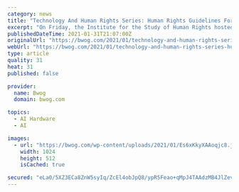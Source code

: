 ```yaml
---
category: news
title: "Technology And Human Rights Series: Human Rights Guidelines For Neurotechnology And AI"
excerpt: "On Friday, the Institute for the Study of Human Rights hosted “Neurorights: Human Rights Guidelines for Neurotechnology and Artificial Intelligence,” as part of their Technology and Human Rights Series."
publishedDateTime: 2021-01-31T21:07:00Z
originalUrl: "https://bwog.com/2021/01/technology-and-human-rights-series-human-rights-guidelines-for-neurotechnology-and-ai/"
webUrl: "https://bwog.com/2021/01/technology-and-human-rights-series-human-rights-guidelines-for-neurotechnology-and-ai/"
type: article
quality: 31
heat: 31
published: false

provider:
  name: Bwog
  domain: bwog.com

topics:
  - AI Hardware
  - AI

images:
  - url: "https://bwog.com/wp-content/uploads/2021/01/Es6xKkyXAAoqjc8.jpeg"
    width: 1024
    height: 512
    isCached: true

secured: "eLa0/5XZ3ECa8ZnW5syIq/ZcEl4obJpQ8/ypR5Feao+qMpJ4TAAdzMB4JlZevgVxMqMuwc8hxmO6OMP+NMwYIlG9Ss1iqjkNDUZMMu0t286/y+sXRkpBF2kSbgE4c/WrxZN/AY4ZQ3QQn6Gr37GjuCXLgPrn4Ql05WY4uhfgIg0ois3ftr0Cls1Y7Kg2mWDKgzRuJkQvqcelWtfoAf0Xwi8SNs3/9j29dFh5duNDv/gRPXvm3TPUwcjxsXgEz9sw8t3dz7fEcnvUHsutibturOIzFEz7ri2u/3yRIE+m/9WAFkdWc4sylvm04QKDuuh0rOBHtCM2kJnycmB6+aeKGwqXG9SMs0HIHc7ofmBBF5U=;plGnJw5GxqHMCB177IxAkQ=="
---
```


